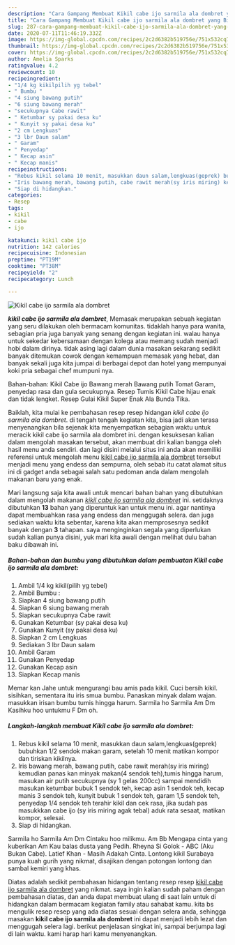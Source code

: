 ```yaml
---
description: "Cara Gampang Membuat Kikil cabe ijo sarmila ala dombret yang Bisa Manjain Lidah"
title: "Cara Gampang Membuat Kikil cabe ijo sarmila ala dombret yang Bisa Manjain Lidah"
slug: 287-cara-gampang-membuat-kikil-cabe-ijo-sarmila-ala-dombret-yang-bisa-manjain-lidah
date: 2020-07-11T11:46:19.332Z
image: https://img-global.cpcdn.com/recipes/2c2d6382b519756e/751x532cq70/kikil-cabe-ijo-sarmila-ala-dombret-foto-resep-utama.jpg
thumbnail: https://img-global.cpcdn.com/recipes/2c2d6382b519756e/751x532cq70/kikil-cabe-ijo-sarmila-ala-dombret-foto-resep-utama.jpg
cover: https://img-global.cpcdn.com/recipes/2c2d6382b519756e/751x532cq70/kikil-cabe-ijo-sarmila-ala-dombret-foto-resep-utama.jpg
author: Amelia Sparks
ratingvalue: 4.2
reviewcount: 10
recipeingredient:
- "1/4 kg kikilpilih yg tebel"
- " Bumbu "
- "4 siung bawang putih"
- "6 siung bawang merah"
- "secukupnya Cabe rawit"
- " Ketumbar sy pakai desa ku"
- " Kunyit sy pakai desa ku"
- "2 cm Lengkuas"
- "3 lbr Daun salam"
- " Garam"
- " Penyedap"
- " Kecap asin"
- " Kecap manis"
recipeinstructions:
- "Rebus kikil selama 10 menit, masukkan daun salam,lengkuas(geprek) bubuhkan 1/2 sendok makan garam, setelah 10 menit matikan kompor dan tiriskan kikilnya."
- "Iris bawang merah, bawang putih, cabe rawit merah(sy iris miring) kemudian panas kan minyak makan(4 sendok teh),tumis hingga harum, masukan air putih secukupnya (sy 1 gelas 200cc) sampai mendidih masukan ketumbar bubuk 1 sendok teh, kecap asin 1 sendok teh, kecap manis 3 sendok teh, kunyit bubuk 1 sendok teh, garam 1,5 sendok teh, penyedap 1/4 sendok teh terahir kikil dan cek rasa, jika sudah pas masukkkan cabe ijo (sy iris miring agak tebal) aduk rata sesaat, matikan kompor, selesai."
- "Siap di hidangkan."
categories:
- Resep
tags:
- kikil
- cabe
- ijo

katakunci: kikil cabe ijo 
nutrition: 142 calories
recipecuisine: Indonesian
preptime: "PT19M"
cooktime: "PT38M"
recipeyield: "2"
recipecategory: Lunch

---
```



![Kikil cabe ijo sarmila ala dombret](https://img-global.cpcdn.com/recipes/2c2d6382b519756e/751x532cq70/kikil-cabe-ijo-sarmila-ala-dombret-foto-resep-utama.jpg)

<b><i>kikil cabe ijo sarmila ala dombret</i></b>, Memasak merupakan sebuah kegiatan yang seru dilakukan oleh bermacam komunitas. tidaklah hanya para wanita, sebagian pria juga banyak yang senang dengan kegiatan ini. walau hanya untuk sekedar kebersamaan dengan kolega atau memang sudah menjadi hobi dalam dirinya. tidak asing lagi dalam dunia masakan sekarang sedikit banyak ditemukan cowok dengan kemampuan memasak yang hebat, dan banyak sekali juga kita jumpai di berbagai depot dan hotel yang mempunyai koki pria sebagai chef mumpuni nya.

Bahan-bahan: Kikil Cabe ijo Bawang merah Bawang putih Tomat Garam, penyedap rasa dan gula secukupnya. Resep Tumis Kikil Cabe hijau enak dan tidak lengket. Resep Gulai Kikil Super Enak Ala Bunda Tika.

Baiklah, kita mulai ke pembahasan resep resep hidangan <i>kikil cabe ijo sarmila ala dombret</i>. di tengah tengah kegiatan kita, bisa jadi akan terasa menyenangkan bila sejenak kita menyempatkan sebagian waktu untuk meracik kikil cabe ijo sarmila ala dombret ini. dengan kesuksesan kalian dalam mengolah masakan tersebut, akan membuat diri kalian bangga oleh hasil menu anda sendiri. dan lagi disini melalui situs ini anda akan memiliki referensi untuk mengolah menu <u>kikil cabe ijo sarmila ala dombret</u> tersebut menjadi menu yang endess dan sempurna, oleh sebab itu catat alamat situs ini di gadget anda sebagai salah satu pedoman anda dalam mengolah makanan baru yang enak.


Mari langsung saja kita awali untuk mencari bahan bahan yang dibutuhkan dalam mengolah makanan <u><i>kikil cabe ijo sarmila ala dombret</i></u> ini. setidaknya dibutuhkan <b>13</b> bahan yang diperuntuk kan untuk menu ini. agar nantinya dapat membuahkan rasa yang endess dan menggugah selera. dan juga sediakan waktu kita sebentar, karena kita akan memprosesnya sedikit banyak dengan <b>3</b> tahapan. saya menginginkan segala yang diperlukan sudah kalian punya disini, yuk mari kita awali dengan melihat dulu bahan baku dibawah ini.

<!--inarticleads1-->

##### Bahan-bahan dan bumbu yang dibutuhkan dalam pembuatan Kikil cabe ijo sarmila ala dombret:

1. Ambil 1/4 kg kikil(pilih yg tebel)
1. Ambil  Bumbu :
1. Siapkan 4 siung bawang putih
1. Siapkan 6 siung bawang merah
1. Siapkan secukupnya Cabe rawit
1. Gunakan  Ketumbar (sy pakai desa ku)
1. Gunakan  Kunyit (sy pakai desa ku)
1. Siapkan 2 cm Lengkuas
1. Sediakan 3 lbr Daun salam
1. Ambil  Garam
1. Gunakan  Penyedap
1. Gunakan  Kecap asin
1. Siapkan  Kecap manis


Memar kan Jahe untuk mengurangi bau amis pada kikil. Cuci bersih kikil. sisihkan, sementara itu iris smua bumbu. Panaskan minyak dalam wajan. masukkan irisan bumbu tumis hingga harum. Sarmila ho Sarmila Am Dm Kasihku hoo untukmu F Dm oh. 

<!--inarticleads2-->

##### Langkah-langkah membuat Kikil cabe ijo sarmila ala dombret:

1. Rebus kikil selama 10 menit, masukkan daun salam,lengkuas(geprek) bubuhkan 1/2 sendok makan garam, setelah 10 menit matikan kompor dan tiriskan kikilnya.
1. Iris bawang merah, bawang putih, cabe rawit merah(sy iris miring) kemudian panas kan minyak makan(4 sendok teh),tumis hingga harum, masukan air putih secukupnya (sy 1 gelas 200cc) sampai mendidih masukan ketumbar bubuk 1 sendok teh, kecap asin 1 sendok teh, kecap manis 3 sendok teh, kunyit bubuk 1 sendok teh, garam 1,5 sendok teh, penyedap 1/4 sendok teh terahir kikil dan cek rasa, jika sudah pas masukkkan cabe ijo (sy iris miring agak tebal) aduk rata sesaat, matikan kompor, selesai.
1. Siap di hidangkan.


Sarmila ho Sarmila Am Dm Cintaku hoo milikmu. Am Bb Mengapa cinta yang kuberikan Am Kau balas dusta yang Pedih. Rheyna Si Golok - ABC (Aku Bukan Cabe). Latief Khan - Masih Adakah Cinta. Lontong kikil Surabaya punya kuah gurih yang nikmat, disajikan dengan potongan lontong dan sambal kemiri yang khas. 

Diatas adalah sedikit pembahasan hidangan tentang resep resep <u>kikil cabe ijo sarmila ala dombret</u> yang nikmat. saya ingin kalian sudah paham dengan pembahasan diatas, dan anda dapat membuat ulang di saat lain untuk di hidangkan dalam bermacam kegiatan family atau sahabat kamu. kita bs mengulik resep resep yang ada diatas sesuai dengan selera anda, sehingga masakan <b>kikil cabe ijo sarmila ala dombret</b> ini dapat menjadi lebih lezat dan menggugah selera lagi. berikut penjelasan singkat ini, sampai berjumpa lagi di lain waktu. kami harap hari kamu menyenangkan.

